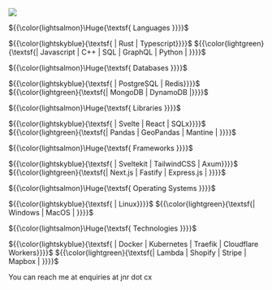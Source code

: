 
![](https://komarev.com/ghpvc/?username=jonerrr&color=lightgrey&style=for-the-badge)


${{\color{lightsalmon}\Huge{\textsf{ Languages }}}}$

${{\color{lightskyblue}{\textsf{ | Rust | Typescript}}}}$ ${{\color{lightgreen}{\textsf{| Javascript | C++ | SQL | GraphQL | Python | }}}}$

${{\color{lightsalmon}\Huge{\textsf{ Databases }}}}$

${{\color{lightskyblue}{\textsf{ | PostgreSQL | Redis}}}}$ ${{\color{lightgreen}{\textsf{| MongoDB | DynamoDB |}}}}$

${{\color{lightsalmon}\Huge{\textsf{ Libraries }}}}$

${{\color{lightskyblue}{\textsf{ | Svelte  | React | SQLx}}}}$ ${{\color{lightgreen}{\textsf{| Pandas | GeoPandas | Mantine | }}}}$

${{\color{lightsalmon}\Huge{\textsf{ Frameworks }}}}$

${{\color{lightskyblue}{\textsf{ | Sveltekit  | TailwindCSS | Axum}}}}$ ${{\color{lightgreen}{\textsf{| Next.js | Fastify | Express.js | }}}}$ 

${{\color{lightsalmon}\Huge{\textsf{ Operating Systems }}}}$

${{\color{lightskyblue}{\textsf{ | Linux}}}}$ ${{\color{lightgreen}{\textsf{| Windows | MacOS | }}}}$ 

${{\color{lightsalmon}\Huge{\textsf{ Technologies }}}}$

${{\color{lightskyblue}{\textsf{ | Docker | Kubernetes | Traefik | Cloudflare Workers}}}}$ ${{\color{lightgreen}{\textsf{| Lambda | Shopify | Stripe | Mapbox | }}}}$

You can reach me at enquiries at jnr dot cx
